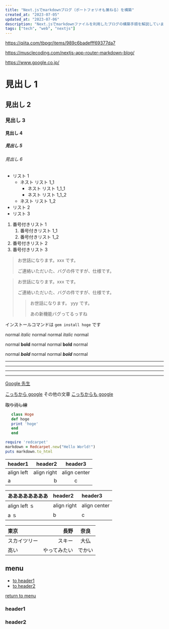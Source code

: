 ```yaml
---
title: "Next.jsでmarkdownブログ（ポートフォリオも兼ねる）を構築"
created_at: "2023-07-05"
updated_at: "2023-07-06"
description: "Next.jsでmarkdownファイルを利用したブログの構築手順を解説しています。"
tags: ["tech", "web", "nextjs"]
---
```


https://qiita.com/tbpgr/items/989c6badefff69377da7

https://musclecoding.com/nextjs-app-router-markdown-blog/

https://www.google.co.jp/

# 見出し 1

## 見出し 2

### 見出し 3

#### 見出し 4

##### 見出し 5

###### 見出し 6

- リスト 1
  - ネスト リスト 1_1
    - ネスト リスト 1_1_1
    - ネスト リスト 1_1_2
  - ネスト リスト 1_2
- リスト 2
- リスト 3

1. 番号付きリスト 1
   1. 番号付きリスト 1_1
   1. 番号付きリスト 1_2
1. 番号付きリスト 2
1. 番号付きリスト 3

> お世話になります。xxx です。
>
> ご連絡いただいた、バグの件ですが、仕様です。

> お世話になります。xxx です。
>
> ご連絡いただいた、バグの件ですが、仕様です。
>
> > お世話になります。 yyy です。
> >
> > あの新機能バグってるっすね

インストールコマンドは `gem install hoge` です

normal _italic_ normal
normal _italic_ normal

normal **bold** normal
normal **bold** normal

normal **_bold_** normal
normal **_bold_** normal

---

---

---

---

[Google 先生](https://www.google.co.jp/)

[こっちから google][google]
その他の文章
[こっちからも google][google]

[google]: https://www.google.co.jp/

~~取り消し線~~

```ruby
　 class Hoge
　 def hoge
　 print 'hoge'
　 end
　 end
```

```ruby
require 'redcarpet'
markdown = Redcarpet.new("Hello World!")
puts markdown.to_html
```

| header1    |     header2 |   header3    |
| :--------- | ----------: | :----------: |
| align left | align right | align center |
| a          |           b |      c       |

| ああああああああ | header2     | header3      |
| :--------------- | :---------- | :----------- |
| align left ｓ    | align right | align center |
| a ｓ             | b           | c            |

| 東京         |         長野 |  奈良  |
| :----------- | -----------: | :----: |
| スカイツリー |       スキー |  大仏  |
| 高い         | やってみたい | でかい |

## menu

- [to header1](#header1)
- [to header2](#header2)

<!-- some long code -->

[return to menu](#menu)

### header1

### header2

